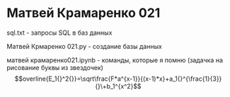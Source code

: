 # Матвей Крамаренко 021

sql.txt - запросы SQL в баз данных

Матвей Крмаренко 021.py - создание базы данных 

матвей крамаренко021.ipynb - команды, которые я помню (задачка на рисование буквы из звездочек)
$$overline{E_1{}^2{}}=\sqrt\frac{F*a^{x-1}}{(x-1)*x}+a_1{}^{\frac{1}{3}}{}\+b_1^{x^2}$$
